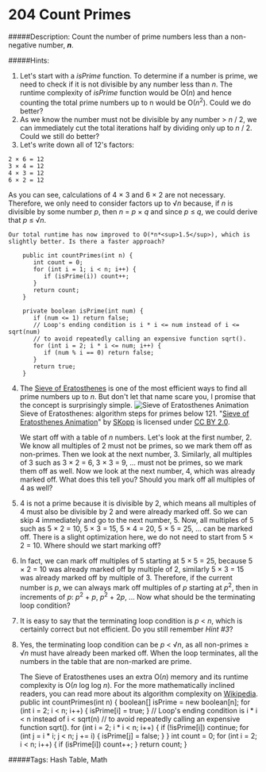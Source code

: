 # 204 Count Primes

#####Description:
Count the number of prime numbers less than a non-negative number, ***n***.

#####Hints:
1. Let's start with a *isPrime* function. To determine if a number is prime, we need to check if it is not divisible by any number less than *n*. The runtime complexity of *isPrime* function would be O(*n*) and hence counting the total prime numbers up to n would be O(*n*<sup>2</sup>). Could we do better?
2. As we know the number must not be divisible by any number > *n* / 2, we can immediately cut the total iterations half by dividing only up to *n* / 2. Could we still do better?
3. Let's write down all of 12's factors:
```
2 × 6 = 12
3 × 4 = 12
4 × 3 = 12
6 × 2 = 12
```
As you can see, calculations of 4 × 3 and 6 × 2 are not necessary. Therefore, we only need to consider factors up to √*n* because, if *n* is divisible by some number *p*, then *n* = *p* × *q* and since *p* ≤ *q*, we could derive that *p* ≤ √*n*.

    Our total runtime has now improved to O(*n*<sup>1.5</sup>), which is slightly better. Is there a faster approach?

        public int countPrimes(int n) {
           int count = 0;
           for (int i = 1; i < n; i++) {
              if (isPrime(i)) count++;
           }
           return count;
        }
        
        private boolean isPrime(int num) {
           if (num <= 1) return false;
           // Loop's ending condition is i * i <= num instead of i <= sqrt(num)
           // to avoid repeatedly calling an expensive function sqrt().
           for (int i = 2; i * i <= num; i++) {
              if (num % i == 0) return false;
           }
           return true;
        }
4. The [Sieve of Eratosthenes](http://en.wikipedia.org/wiki/Sieve_of_Eratosthenes) is one of the most efficient ways to find all prime numbers up to *n*. But don't let that name scare you, I promise that the concept is surprisingly simple.
    ![Sieve of Eratosthenes Animation](https://leetcode.com/static/images/solutions/Sieve_of_Eratosthenes_animation.gif)
    Sieve of Eratosthenes: algorithm steps for primes below 121. "[Sieve of Eratosthenes Animation](http://commons.wikimedia.org/wiki/File:Sieve_of_Eratosthenes_animation.gif)" by [SKopp](http://de.wikipedia.org/wiki/Benutzer:SKopp) is licensed under [CC BY 2.0](http://creativecommons.org/licenses/by/2.0/).

    We start off with a table of *n* numbers. Let's look at the first number, 2. We know all multiples of 2 must not be primes, so we mark them off as non-primes. Then we look at the next number, 3. Similarly, all multiples of 3 such as 3 × 2 = 6, 3 × 3 = 9, ... must not be primes, so we mark them off as well. Now we look at the next number, 4, which was already marked off. What does this tell you? Should you mark off all multiples of 4 as well?
5. 4 is not a prime because it is divisible by 2, which means all multiples of 4 must also be divisible by 2 and were already marked off. So we can skip 4 immediately and go to the next number, 5. Now, all multiples of 5 such as 5 × 2 = 10, 5 × 3 = 15, 5 × 4 = 20, 5 × 5 = 25, ... can be marked off. There is a slight optimization here, we do not need to start from 5 × 2 = 10. Where should we start marking off?
6. In fact, we can mark off multiples of 5 starting at 5 × 5 = 25, because 5 × 2 = 10 was already marked off by multiple of 2, similarly 5 × 3 = 15 was already marked off by multiple of 3. Therefore, if the current number is *p*, we can always mark off multiples of *p* starting at *p*<sup>2</sup>, then in increments of *p*: *p*<sup>2</sup> + *p*, *p*<sup>2</sup> + 2*p*, ... Now what should be the terminating loop condition?
7. It is easy to say that the terminating loop condition is *p* < *n*, which is certainly correct but not efficient. Do you still remember *Hint #3*?
8. Yes, the terminating loop condition can be *p* < √*n*, as all non-primes ≥ √*n* must have already been marked off. When the loop terminates, all the numbers in the table that are non-marked are prime.

    The Sieve of Eratosthenes uses an extra O(*n*) memory and its runtime complexity is O(*n* log log *n*). For the more mathematically inclined readers, you can read more about its algorithm complexity on [Wikipedia](http://en.wikipedia.org/wiki/Sieve_of_Eratosthenes#Algorithm_complexity).
        public int countPrimes(int n) {
           boolean[] isPrime = new boolean[n];
           for (int i = 2; i < n; i++) {
              isPrime[i] = true;
           }
           // Loop's ending condition is i * i < n instead of i < sqrt(n)
           // to avoid repeatedly calling an expensive function sqrt().
           for (int i = 2; i * i < n; i++) {
              if (!isPrime[i]) continue;
              for (int j = i * i; j < n; j += i) {
                 isPrime[j] = false;
              }
           }
           int count = 0;
           for (int i = 2; i < n; i++) {
              if (isPrime[i]) count++;
           }
           return count;
        }

#####Tags:
Hash Table, Math